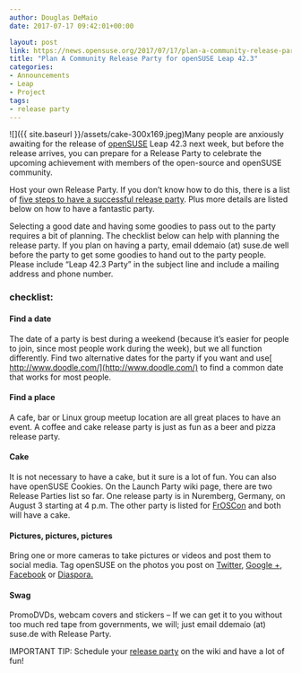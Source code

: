 ```yaml
---
author: Douglas DeMaio
date: 2017-07-17 09:42:01+00:00

layout: post
link: https://news.opensuse.org/2017/07/17/plan-a-community-release-party-for-opensuse-leap-42-3/
title: "Plan A Community Release Party for openSUSE Leap 42.3"
categories:
- Announcements
- Leap
- Project
tags:
- release party
---
```

![]({{ site.baseurl }}/assets/cake-300x169.jpeg)Many people are anxiously awaiting for the release of [openSUSE](https://www.opensuse.org/) Leap 42.3 next week, but before the release arrives, you can prepare for a Release Party to celebrate the upcoming achievement with members of the open-source and openSUSE community.

Host your own Release Party. If you don’t know how to do this, there is a list of [five steps to have a successful release party](https://en.opensuse.org/openSUSE:Launch_party_HOWTO). Plus more details are listed below on how to have a fantastic party.

Selecting a good date and having some goodies to pass out to the party requires a bit of planning. The checklist below can help with planning the release party. If you plan on having a party, email ddemaio (at) suse.de well before the party to get some goodies to hand out to the party people. Please include “Leap 42.3 Party” in the subject line and include a mailing address and phone number.


### checklist:




#### Find a date


<!-- more -->

The date of a party is best during a weekend (because it’s easier for people to join, since most people work during the week), but we all function differently. Find two alternative dates for the party if you want and use[ http://www.doodle.com/](http://www.doodle.com/) to find a common date that works for most people.


#### Find a place


A cafe, bar or Linux group meetup location are all great places to have an event. A coffee and cake release party is just as fun as a beer and pizza release party.


#### Cake


It is not necessary to have a cake, but it sure is a lot of fun. You can also have openSUSE Cookies. On the Launch Party wiki page, there are two Release Parties list so far. One release party is in Nuremberg, Germany, on August 3 starting at 4 p.m. The other party is listed for [FrOSCon](https://www.froscon.de/en/) and both will have a cake.


#### Pictures, pictures, pictures


Bring one or more cameras to take pictures or videos and post them to social media. Tag openSUSE on the photos you post on [Twitter](https://twitter.com/?lang=en), [Google +](https://www.google.com/), [Facebook](https://www.facebook.com/) or [Diaspora.](https://en.wikipedia.org/wiki/Diaspora)


#### Swag


PromoDVDs, webcam covers and stickers – If we can get it to you without too much red tape from governments, we will; just email ddemaio (at) suse.de with Release Party.

IMPORTANT TIP: Schedule your [ release party](https://en.opensuse.org/openSUSE:Launch_parties) on the wiki and have a lot of fun!		
